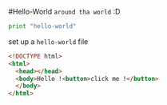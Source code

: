 #Hello-World
```around tha world```
:D

```python
print "hello-world"
```
set up a `hello-world` file

```html
<!DOCTYPE html>
<html>
  <head></head>
  <body>Hello !<button>click me !</button>
  </body>
</html>
```

